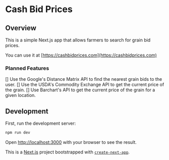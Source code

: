 # Cash Bid Prices

## Overview

This is a simple Next.js app that allows farmers to search for grain bid prices.

You can use it at [https://cashbidprices.com](https://cashbidprices.com)

### Planned Features

[] Use the Google's Distance Matrix API to find the nearest grain bids to the user.
[] Use the USDA's Commodity Exchange API to get the current price of the grain.
[] Use Barchart's API to get the current price of the grain for a given location.

## Development

First, run the development server:

```bash
npm run dev
```

Open [http://localhost:3000](http://localhost:3000) with your browser to see the result.

This is a [Next.js](https://nextjs.org/) project bootstrapped with [`create-next-app`](https://github.com/vercel/next.js/tree/canary/packages/create-next-app).
